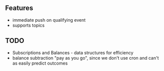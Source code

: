 ## Features

- immediate push on qualifying event
- supports topics

## TODO

- Subscriptions and Balances - data structures for efficiency
- balance subtraction "pay as you go", since we don't use cron and can't as easily predict outcomes